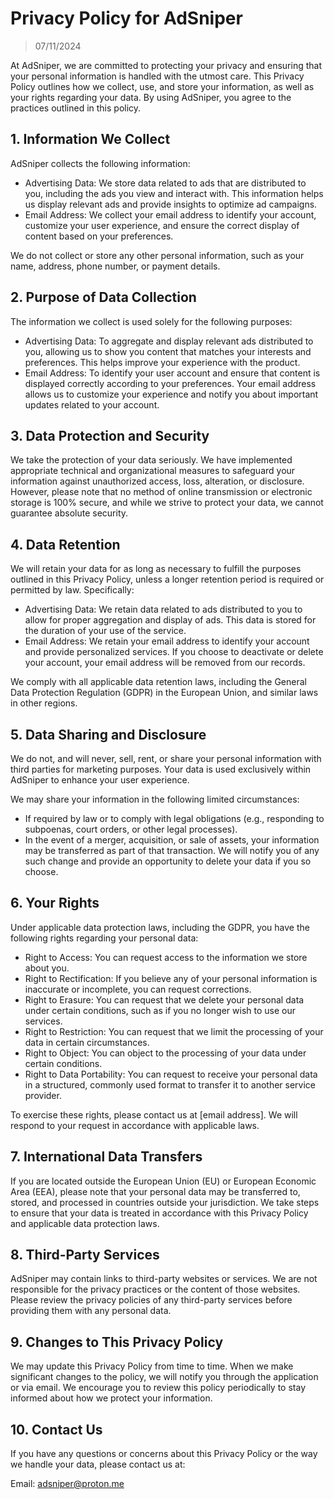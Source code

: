 # Privacy Policy for AdSniper

> 07/11/2024

At AdSniper, we are committed to protecting your privacy and ensuring that your personal information is handled with the utmost care. This Privacy Policy outlines how we collect, use, and store your information, as well as your rights regarding your data. By using AdSniper, you agree to the practices outlined in this policy.

## 1. Information We Collect

AdSniper collects the following information:

- Advertising Data: We store data related to ads that are distributed to you, including the ads you view and interact with. This information helps us display relevant ads and provide insights to optimize ad campaigns.
- Email Address: We collect your email address to identify your account, customize your user experience, and ensure the correct display of content based on your preferences.

We do not collect or store any other personal information, such as your name, address, phone number, or payment details.

## 2. Purpose of Data Collection

The information we collect is used solely for the following purposes:

- Advertising Data: To aggregate and display relevant ads distributed to you, allowing us to show you content that matches your interests and preferences. This helps improve your experience with the product.
- Email Address: To identify your user account and ensure that content is displayed correctly according to your preferences. Your email address allows us to customize your experience and notify you about important updates related to your account.

## 3. Data Protection and Security

We take the protection of your data seriously. We have implemented appropriate technical and organizational measures to safeguard your information against unauthorized access, loss, alteration, or disclosure. However, please note that no method of online transmission or electronic storage is 100% secure, and while we strive to protect your data, we cannot guarantee absolute security.

## 4. Data Retention

We will retain your data for as long as necessary to fulfill the purposes outlined in this Privacy Policy, unless a longer retention period is required or permitted by law. Specifically:

- Advertising Data: We retain data related to ads distributed to you to allow for proper aggregation and display of ads. This data is stored for the duration of your use of the service.
- Email Address: We retain your email address to identify your account and provide personalized services. If you choose to deactivate or delete your account, your email address will be removed from our records.

We comply with all applicable data retention laws, including the General Data Protection Regulation (GDPR) in the European Union, and similar laws in other regions.

## 5. Data Sharing and Disclosure

We do not, and will never, sell, rent, or share your personal information with third parties for marketing purposes. Your data is used exclusively within AdSniper to enhance your user experience.

We may share your information in the following limited circumstances:

- If required by law or to comply with legal obligations (e.g., responding to subpoenas, court orders, or other legal processes).
- In the event of a merger, acquisition, or sale of assets, your information may be transferred as part of that transaction. We will notify you of any such change and provide an opportunity to delete your data if you so choose.

## 6. Your Rights

Under applicable data protection laws, including the GDPR, you have the following rights regarding your personal data:

- Right to Access: You can request access to the information we store about you.
- Right to Rectification: If you believe any of your personal information is inaccurate or incomplete, you can request corrections.
- Right to Erasure: You can request that we delete your personal data under certain conditions, such as if you no longer wish to use our services.
- Right to Restriction: You can request that we limit the processing of your data in certain circumstances.
- Right to Object: You can object to the processing of your data under certain conditions.
- Right to Data Portability: You can request to receive your personal data in a structured, commonly used format to transfer it to another service provider.

To exercise these rights, please contact us at [email address]. We will respond to your request in accordance with applicable laws.

## 7. International Data Transfers

If you are located outside the European Union (EU) or European Economic Area (EEA), please note that your personal data may be transferred to, stored, and processed in countries outside your jurisdiction. We take steps to ensure that your data is treated in accordance with this Privacy Policy and applicable data protection laws.

## 8. Third-Party Services

AdSniper may contain links to third-party websites or services. We are not responsible for the privacy practices or the content of those websites. Please review the privacy policies of any third-party services before providing them with any personal data.

## 9. Changes to This Privacy Policy

We may update this Privacy Policy from time to time. When we make significant changes to the policy, we will notify you through the application or via email. We encourage you to review this policy periodically to stay informed about how we protect your information.

## 10. Contact Us

If you have any questions or concerns about this Privacy Policy or the way we handle your data, please contact us at:

Email: adsniper@proton.me
